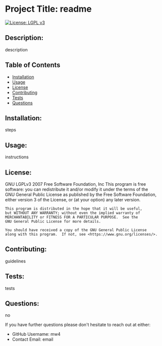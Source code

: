  # Project Title: readme 
  [![License: LGPL v3](https://img.shields.io/badge/License-LGPL%20v3-blue.svg)](https://www.gnu.org/licenses/lgpl-3.0)

  ## Description: 

  description 

  ## Table of Contents
  * [Installation](#installation)
  * [Usage](#usage)
  * [License](#license)
  * [Contributing](#contributing)
  * [Tests](#tests)
  * [Questions](#questions)

  ## Installation: 

  steps

  ## Usage: 

  instructions 

  ## License: 

  GNU LGPLv3 
  2007 Free Software Foundation, Inc
    This program is free software: you can redistribute it and/or modify
    it under the terms of the GNU General Public License as published by
    the Free Software Foundation, either version 3 of the License, or
    (at your option) any later version.

    This program is distributed in the hope that it will be useful,
    but WITHOUT ANY WARRANTY; without even the implied warranty of
    MERCHANTABILITY or FITNESS FOR A PARTICULAR PURPOSE.  See the
    GNU General Public License for more details.

    You should have received a copy of the GNU General Public License
    along with this program.  If not, see <https://www.gnu.org/licenses/>.

  ## Contributing: 

  guidelines

  ## Tests: 

  tests 
  
  ## Questions: 

  no 
  
  If you have further questions please don't hesitate to reach out at either:
* GitHub Username: mw4
* Contact Email: email

